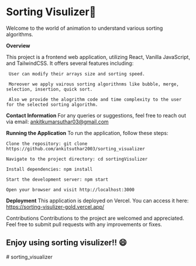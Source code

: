 <h1> Sorting Visulizer🚀 </h1>

Welcome to the world of animation to understand various sorting algorithms.

**Overview**

This project is a frontend web application, utilizing React, Vanilla JavaScript, and  TailwindCSS. It offers several features including:
     
     User can modify their arrays size and sorting speed.
     
     Moreover we apply vairous sorting algorithnms like bubble, merge, selection, insertion, quick sort.
     
     Also we provide the alogrithm code and time complexity to the user for the selected sorting algorithm.
 

**Contact Information**
For any queries or suggestions, feel free to reach out via email: ankitkumarsuthar03@gmail.com

**Running the Application**
To run the application, follow these steps:

    Clone the repository: git clone https://github.com/ankitsuthar2003/sorting_visualizer
    
    Navigate to the project directory: cd sortingVisulizer
    
    Install dependencies: npm install
    
    Start the development server: npm start
    
    Open your browser and visit http://localhost:3000



**Deployment**
This application is deployed on Vercel. You can access it here: https://sorting-visulizer-gold.vercel.app/


Contributions
Contributions to the project are welcomed and appreciated. Feel free to submit pull requests with any improvements or fixes.

<h2>Enjoy using sorting visulizer!! 😄 </h2>
#   s o r t i n g _ v i s u a l i z e r 
 
 